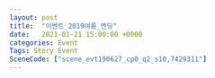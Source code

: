 ```yaml
---
layout: post
title:  "이벤트_2019여름_엔딩"
date:   2021-01-21 15:00:00 +0000
categories: Event
Tags: Story Event
SceneCode: ["scene_evt190627_cp0_q2_s10,7429311"]
---
```

